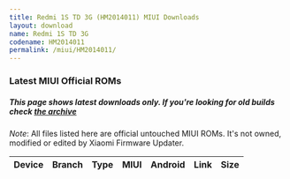```yaml
---
title: Redmi 1S TD 3G (HM2014011) MIUI Downloads
layout: download
name: Redmi 1S TD 3G
codename: HM2014011
permalink: /miui/HM2014011/
---
```

### Latest MIUI Official ROMs
##### This page shows latest downloads only. If you're looking for old builds check [the archive](/archive/miui/HM2014011/)
*Note*: All files listed here are official untouched MIUI ROMs. It's not owned, modified or edited by Xiaomi Firmware Updater.


<div class="table-responsive-md" id="table-wrapper">
<table id="firmware" class="compact table table-striped table-hover table-sm">
    <thead class="thead-dark">
        <tr>
            <th>Device</th>
            <th>Branch</th>
            <th>Type</th>
            <th>MIUI</th>
            <th>Android</th>
            <th>Link</th>
            <th>Size</th>
        </tr>
    </thead>
    <script>loadMiuiDownloads('HM2014011')</script>
</table>
</div>


